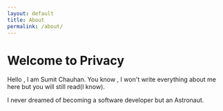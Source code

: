 ```yaml
---
layout: default
title: About
permalink: /about/
---
```

<div id="home">
    <h1>Welcome to Privacy </h1>
 </div>

Hello , I am Sumit Chauhan. You know , I won't write everything about me here but you will still read(I know).

I never dreamed of becoming a software developer but an Astronaut.
